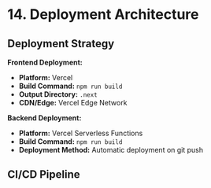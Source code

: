# 14. Deployment Architecture

## Deployment Strategy

**Frontend Deployment:**
- **Platform:** Vercel
- **Build Command:** `npm run build`
- **Output Directory:** `.next`
- **CDN/Edge:** Vercel Edge Network

**Backend Deployment:**
- **Platform:** Vercel Serverless Functions
- **Build Command:** `npm run build`
- **Deployment Method:** Automatic deployment on git push

## CI/CD Pipeline
```yaml